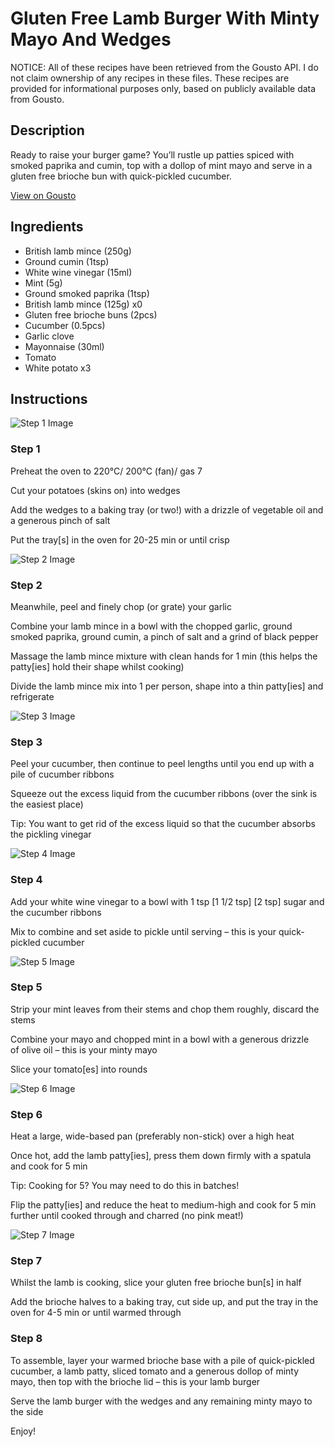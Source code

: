 # Gluten Free Lamb Burger With Minty Mayo And Wedges

NOTICE: All of these recipes have been retrieved from the Gousto API. I do not claim ownership of any recipes in these files. These recipes are provided for informational purposes only, based on publicly available data from Gousto.

## Description

Ready to raise your burger game? You’ll rustle up patties spiced with smoked paprika and cumin, top with a dollop of mint mayo and serve in a gluten free brioche bun with quick-pickled cucumber. 

[View on Gousto](https://www.gousto.co.uk/recipes/cookbook/gluten-free-lamb-burger-with-minty-mayo-and-wedges)

## Ingredients

- British lamb mince (250g)
- Ground cumin (1tsp)
- White wine vinegar (15ml)
- Mint (5g)
- Ground smoked paprika (1tsp)
- British lamb mince (125g) x0
- Gluten free brioche buns (2pcs)
- Cucumber (0.5pcs)
- Garlic clove
- Mayonnaise (30ml)
- Tomato
- White potato x3

## Instructions

![Step 1 Image](https://production-media.gousto.co.uk/cms/recipe-step-image/Step-1-copy-10-1680703187503-x200.jpg)

### Step 1

Preheat the oven to 220°C/ 200°C (fan)/ gas 7

Cut your potatoes (skins on) into wedges

Add the wedges to a baking tray (or two!) with a drizzle of vegetable oil and a generous pinch of salt

Put the tray[s] in the oven for 20-25 min or until crisp

![Step 2 Image](https://production-media.gousto.co.uk/cms/recipe-step-image/Step-2-copy-9-1680703191435-x200.jpg)

### Step 2

Meanwhile, peel and finely chop (or grate) your garlic

Combine your lamb mince in a bowl with the chopped garlic, ground smoked paprika, ground cumin, a pinch of salt and a grind of black pepper

Massage the lamb mince mixture with clean hands for 1 min (this helps the patty[ies] hold their shape whilst cooking)

Divide the lamb mince mix into 1 per person, shape into a thin patty[ies] and refrigerate

![Step 3 Image](https://production-media.gousto.co.uk/cms/recipe-step-image/Step-3-copy-8-1680703197657-x200.jpg)

### Step 3

Peel your cucumber, then continue to peel lengths until you end up with a pile of cucumber ribbons

Squeeze out the excess liquid from the cucumber ribbons (over the sink is the easiest place)

Tip: You want to get rid of the excess liquid so that the cucumber absorbs the pickling vinegar

![Step 4 Image](https://production-media.gousto.co.uk/cms/recipe-step-image/Step-4-copy-6-1680703200341-x200.jpg)

### Step 4

Add your white wine vinegar to a bowl with 1 tsp <span class="text-purple">[1 1/2 tsp]</span> <span class="text-danger">[2 tsp]</span> sugar and the cucumber ribbons

Mix to combine and set aside to pickle until serving – this is your quick-pickled cucumber

![Step 5 Image](https://production-media.gousto.co.uk/cms/recipe-step-image/step-5-copy-5-1680703205310-x200.jpg)

### Step 5

Strip your mint leaves from their stems and chop them roughly, discard the stems

Combine your mayo and chopped mint in a bowl with a generous drizzle of olive oil – this is your minty mayo

Slice your tomato[es] into rounds

![Step 6 Image](https://production-media.gousto.co.uk/cms/recipe-step-image/step-6-copy-6-1680703209389-x200.jpg)

### Step 6

Heat a large, wide-based pan (preferably non-stick) over a high heat

Once hot, add the lamb patty[ies], press them down firmly with a spatula and cook for 5 min

Tip: Cooking for 5? You may need to do this in batches!

Flip the patty[ies] and reduce the heat to medium-high and cook for 5 min further until cooked through and charred (no pink meat!)

![Step 7 Image](https://production-media.gousto.co.uk/cms/recipe-step-image/step-7-copy-8-1680703214103-x200.jpg)

### Step 7

Whilst the lamb is cooking, slice your gluten free brioche bun[s] in half

Add the brioche halves to a baking tray, cut side up, and put the tray in the oven for 4-5 min or until warmed through

### Step 8

To assemble, layer your warmed brioche base with a pile of quick-pickled cucumber, a lamb patty, sliced tomato and a generous dollop of minty mayo, then top with the brioche lid – this is your lamb burger

Serve the lamb burger with the wedges and any remaining minty mayo to the side

Enjoy!

